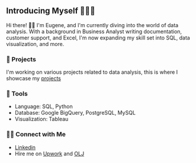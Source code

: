 ## Introducing Myself 🙋🏻‍♂️
Hi there! 👋🏻 I'm Eugene, and I'm currently diving into the world of data analysis. With a background in Business Analyst writing documentation, customer support, and Excel, I'm now expanding my skill set into SQL, data visualization, and more.

### 📂 Projects
I'm working on various projects related to data analysis, this is where I showcase my [projects]()

### 🧰 Tools
* Language: SQL, Python
* Database: Google BigQuery, PostgreSQL, MySQL
* Visualization: Tableau
  
### 👋🏻 Connect with Me
* [Linkedin](www.linkedin.com/in/eugenejerick)
* Hire me on [Upwork](https://www.upwork.com/freelancers/~01ed1faef1dbaad0ba?mp_source=share) and [OLJ](https://www.onlinejobs.ph/jobseekers/info/3601730)


